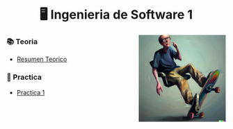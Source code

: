 <h1 align="center"> 🖥️ Ingenieria de Software 1</h1>


 <p><img width="200" align='right' src="Img/2.png"></p>

 


### 📚 Teoria

- [Resumen Teorico](/Documentos/resumenTeorico.md)

### 🔨 Practica

- [Practica 1](/Documentos/Practica1.md)